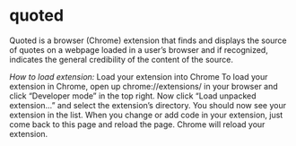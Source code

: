 # quoted
Quoted is a browser (Chrome) extension that finds and displays the source of quotes on a webpage loaded in a user’s
browser and if recognized, indicates the general credibility of the content of the source.

*How to load extension:*
Load your extension into Chrome
To load your extension in Chrome, open up chrome://extensions/ in your browser and click “Developer mode” in the top right. 
Now click “Load unpacked extension…” and select the extension’s directory. You should now see your extension in the list.
When you change or add code in your extension, just come back to this page and reload the page. Chrome will reload your extension.
